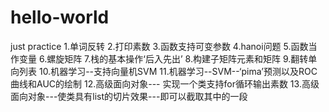 # hello-world
just practice
1.单词反转
2.打印素数
3.函数支持可变参数
4.hanoi问题
5.函数当作变量
6.螺旋矩阵
7.栈的基本操作‘后入先出’
8.构建子矩阵元素和矩阵
9.翻转单向列表
10.机器学习--支持向量机SVM
11.机器学习--SVM--‘pima’预测以及ROC曲线和AUC的绘制
12.高级面向对象--- 实现一个类支持for循环输出素数
13.高级面向对象---使类具有list的切片效果---即可以截取其中的一段
